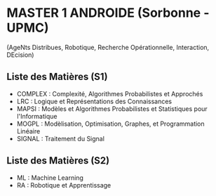 # MASTER 1 ANDROIDE (Sorbonne - UPMC)
(AgeNts Distribues, Robotique, Recherche Opérationnelle, Interaction, DEcision)

## Liste des Matières (S1)
* COMPLEX : Complexité, Algorithmes Probabilistes et Approchés
* LRC : Logique et Représentations des Connaissances
* MAPSI : Modèles et Algorithmes Probabilistes et Statistiques pour l'Informatique
* MOGPL : Modèlisation, Optimisation, Graphes, et Programmation Linéaire
* SIGNAL : Traitement du Signal

## Liste des Matières (S2)
* ML : Machine Learning
* RA : Robotique et Apprentissage